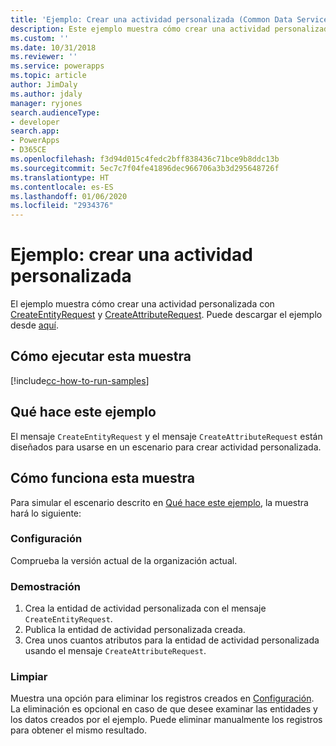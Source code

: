 ```yaml
---
title: 'Ejemplo: Crear una actividad personalizada (Common Data Service) | Microsoft Docs'
description: Este ejemplo muestra cómo crear una actividad personalizada.
ms.custom: ''
ms.date: 10/31/2018
ms.reviewer: ''
ms.service: powerapps
ms.topic: article
author: JimDaly
ms.author: jdaly
manager: ryjones
search.audienceType:
- developer
search.app:
- PowerApps
- D365CE
ms.openlocfilehash: f3d94d015c4fedc2bff838436c71bce9b8ddc13b
ms.sourcegitcommit: 5ec7c7f04fe41896dec966706a3b3d295648726f
ms.translationtype: HT
ms.contentlocale: es-ES
ms.lasthandoff: 01/06/2020
ms.locfileid: "2934376"
---
```

# <a name="sample-create-a-custom-activity"></a>Ejemplo: crear una actividad personalizada

El ejemplo muestra cómo crear una actividad personalizada con [CreateEntityRequest](https://docs.microsoft.com/dotnet/api/microsoft.xrm.sdk.messages.createentityrequest?view=dynamics-general-ce-9) y [CreateAttributeRequest](https://docs.microsoft.com/dotnet/api/microsoft.xrm.sdk.messages.createattributerequest?view=dynamics-general-ce-9). Puede descargar el ejemplo desde [aquí](https://github.com/Microsoft/PowerApps-Samples/tree/master/cds/orgsvc/C%23/CustomActivity). 

## <a name="how-to-run-this-sample"></a>Cómo ejecutar esta muestra

[!include[cc-how-to-run-samples](../../includes/cc-how-to-run-samples.md)]

## <a name="what-this-sample-does"></a>Qué hace este ejemplo

El mensaje `CreateEntityRequest` y el mensaje `CreateAttributeRequest` están diseñados para usarse en un escenario para crear actividad personalizada.

## <a name="how-this-sample-works"></a>Cómo funciona esta muestra

Para simular el escenario descrito en [Qué hace este ejemplo](#what-this-sample-does), la muestra hará lo siguiente:

### <a name="setup"></a>Configuración

Comprueba la versión actual de la organización actual.

### <a name="demonstrate"></a>Demostración

1. Crea la entidad de actividad personalizada con el mensaje `CreateEntityRequest`.
2. Publica la entidad de actividad personalizada creada.
3. Crea unos cuantos atributos para la entidad de actividad personalizada usando el mensaje `CreateAttributeRequest`.

### <a name="clean-up"></a>Limpiar

Muestra una opción para eliminar los registros creados en [Configuración](#setup). La eliminación es opcional en caso de que desee examinar las entidades y los datos creados por el ejemplo. Puede eliminar manualmente los registros para obtener el mismo resultado.
